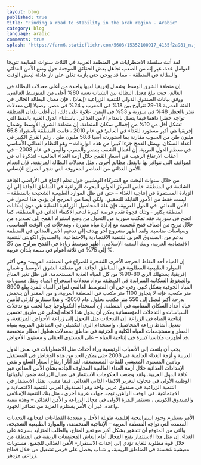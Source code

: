 ```yaml
---
layout: blog
published: true
title: "Finding a road to stability in the arab region - Arabic"
category: blog
language: arabic
comments: true
splash: "https://farm6.staticflickr.com/5603/15352100917_4135f2a981_n.jpg"
---
```


لقد أتت سلسلة الاضطرابات في المنطقة العربية في الثلاث سنوات السابقة  تتويجا لعوامل عدة، غير إنه من الصعب تجاهل بعض الحقائق  الموجعة حول وضع الأمن الغذائي والبطالة في المنطقة -  مما قد يوحي حتى بأزمة  تغلي على نار هادئة لبعض الوقت. 
<!-- more -->
إن منطقة الشرق الوسط وشمال إفريقيا لديها واحدة من أعلى معدلات البطالة في العالم، حيث يبلغ معدل البطالة بين الشباب نسبة 80% أعلى من المتوسط العالمي. ووفق بيانات الصندوق الدولي للتنمية الزراعية (إيفاد) ، فإن معدل البطالة الحالي في الفئة العمرية 18-29 تتراوح بين 18% في المغرب و 24% في مصر، وصولا إلى معدلات تنذر بالخطر 48% في سورية و 53% في اليمن. علاوة على ذلك، إن أغلب بلدان المنطقة تواجه خطرا داهما فيما يتصل بانعدام الأمن الغذائي، باستثناء الدول الغنية بالنفط التي تشكل أقل من 10% من إجمالي سكان المنطقة.  إن منطقة الشرق الأوسط وشمال إفريقيا هي أكبر مستورد للغذاء في العالم؛ في عام 2010 ، قامت المنطقة باستيراد 65.8 مليون طن من الحبوب مقارنة بما استوردته آسيا 58.8 مليون طن ، رغم الفرق الكبير في أعداد السكان. ويمثل القمح جزءا كبيرا من هذه الواردات – وهو النظام الغذائي الأساسي في معظم الدول العربية. إن أعمال الشغب بمصر والمغرب واليمن في عام 2008 – في أعقاب الارتفاع الرهيب في أسعار القمح خلال أزمة الغذاء العالمية- لتذكرة أنه في المواقف التي تتوافر بها بالفعل مظالم أخرى ، مثل معدلات البطالة المرتفعة، فإن انعدام الأمن الغذائي من العناصر المعروفة التي تفجر الصراع الإنساني.      

من خلال سنوات البحث مع الشركاء الوطنيين حول نظم الإنتاج في الأراضي الجافة الشائعة في المنطقة، خلص المركز الدولي للبحوث الزراعية في المناطق الجافة إلى أن الزيادة المستمرة في إنتاجية الغذاء – حتى في ظل الموارد الطبيعية الشحيحة بالمنطقة – ليست فقط من الأمور القابلة للتحقيق، ولكن أيضا من المرجح  أن يؤدي هذا لتحول في الأمن الغذائي. في الدول العربية، فإن غلة المحاصيل الزراعية الفعلية هي دون إمكانات المنطقة بكثير - وتلك فجوة تقدم فرصة كبيرة لدعم الاكتفاء الذاتي في المنطقة، كما اتضح في سورية. فقد تمكنت سورية من التحول من وضع استيراد القمح إلى تصديره من خلال مزيج من أصناف قمح مُحسنة مع إدارة مياه معززة ، ومدخلات في الوقت المناسب، وسياسات مناسبة. ولقد أظهر مشروع آخر يهدف إلى تدعيم الأمن الغذائي في المنطقة بدعم من :الصندوق العربي للتنمية الاقتصادية والاجتماعية،         والصندوق الكويتي للتنمية الاقتصادية العربية، وبنك التنمية الإسلامي، أظهر متوسط زيادة في القمح يتراوح بين 25 % إلى 75% في ثلاثة أعوام في سبعة بلدان عربية.

إن المياه أحد النقاط الحرجة الأخرى المُفجرة للصراع في المنطقة العربية- وهي أكثر الموارد الطبيعية المطلوبة في المناطق الجافة.  في منطقة الشرق الأوسط و شمال إفريقيا، يستهلك الري 80-90% من كل المياه العذبة المستخدمة. في ظل تغير المناخ والضغوط السكانية المتزايدة في المنطقة تزداد معدلات استخراج المياه وتقل مستويات المياه الجوفية بشكل كبير. وفي حين أن المتوسط العالمي لتوافر المياه للفرد يبلغ   8900 متر مكعب، فإنه لا يتجاوز 1100 متر مكعب في المنطقة العربية،     و من المقدر أن ينخفض بدرجة أكبر ليصل إلى 550 متر مكعب بحلول عام 2050- و هذا سيناريو كارثي لتأمين حياة أعداد السكان المتنامية في المنطقة. إن استخدام التكنولوجيا جنبا لجنب مع تدخلات السياسات و التدخلات المؤسساتية يمكن أن يحول هذا لاتجاه إيجابي عن طريق تحسين إنتاجية المياه في الزراعة.  إن التدخلات مثل التحول إلى زراعة الأحواض المرتفعة، و تعديل أنماط زراعة المحاصيل، واستخدام الري التكميلي في المناطق المروية بمياه المطر و مستجمعات المياه الكلية و الجزئية في مناطق بمعدلات هطول أمطار منخفضة قد أظهرت مكاسبا كبيرة في إنتاجية المياه – على المستوى الحقلي و مستوى الأحواض.

يجب أن يلتفت إلى الأسباب الرئيسية وراء أحداث مثل الاضطرابات في بعض الدول العربية و أزمة الغذاء العالمية في 2008 حتى يمكن الحد من هذه المخاطر في المستقبل وتأمين المستوى المعيشي للفئات المستضعفة.  لقد أثار ارتفاع أسعار السلع و نقص الإمدادات الغذائية خلال أزمة الغذاء العالمية المخاوف الجادة بشأن الأمن الغذائي عبر كافة الدول العربية. ولقد وضعت الحكومات الاستثمار في مجال الزراعة ضمن أولوياتها الوطنية الأولى في محاولة لتعزيز الاكتفاء الذاتي الغذائي. فيما مضي، تمثل الاستثمار في التنمية الزراعية في صندوق عربي واحد وهو الصندوق العربي للتنمية الاقتصادية                       و الاجتماعية.  في الوقت الراهن، توجد جهات عربية أخرى ، مثل بنك التنمية الإسلامي والصندوق الكويتي ، تستثمر للمرة الأولى في مجال الزراعة و الأمن الغذائي – وهذه تنمية واعدة. غير أن الأمر يستلزم المزيد من تضافر الجهود. 

الأمر يستلزم وجود استراتيجية إقليمية طويلة الأجل و متعددة القطاعات لمجابهة التحديات المعقدة التي تواجه المنطقة العربية – الإنتاجية المنخفضة، والموارد الطبيعية الشحيحة، والتي من المتوقع أن تتدهور بشكل أكبر مع تغير المناخ، والطلب المتزايد بسرعة على الغذاء. إن مثل هذا الاستثمار يفتح المجال أمام إنعاش المجتمعات الريفية في المنطقة من خلال قوة مطلوبة للغاية تؤدي إلى إحداث الاستقرار- الأمن الغذائي للجميع، مستويات معيشية مُحسنة في المناطق الريفية، و شباب يحصل على فرص تشغيل من خلال قطاع زراعي مزدهر.


